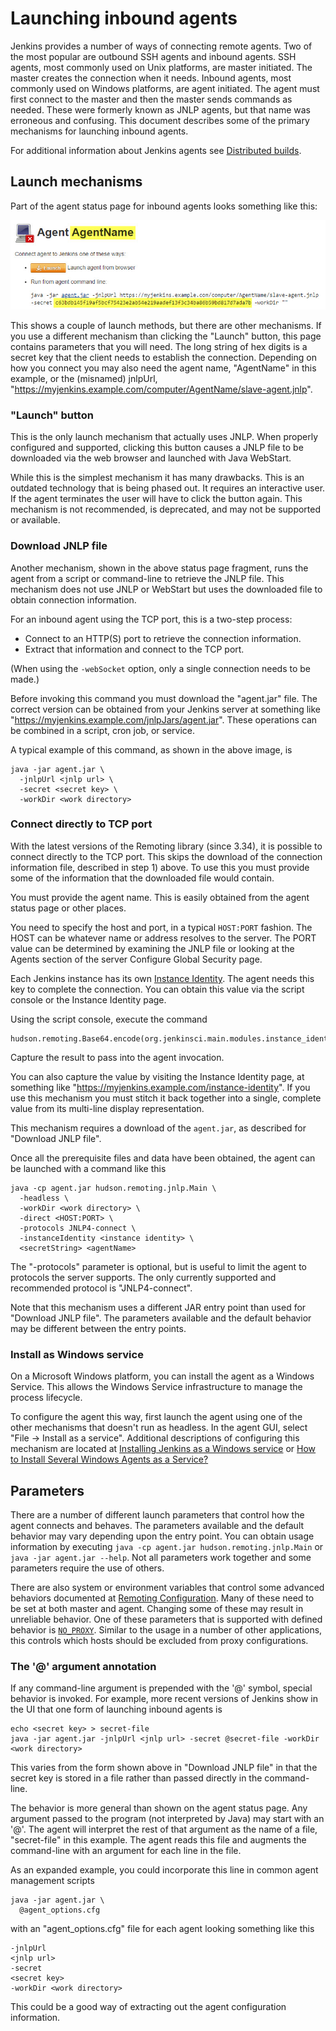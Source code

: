 # Launching inbound agents
Jenkins provides a number of ways of connecting remote agents.
Two of the most popular are outbound SSH agents and inbound agents.
SSH agents, most commonly used on Unix platforms, are master initiated.
The master creates the connection when it needs.
Inbound agents, most commonly used on Windows platforms, are agent initiated.
The agent must first connect to the master and then the master sends commands as needed.
These were formerly known as JNLP agents, but that name was erroneous and confusing.
This document describes some of the primary mechanisms for launching inbound agents.

For additional information about Jenkins agents see [Distributed builds](https://wiki.jenkins.io/display/JENKINS/Distributed+builds#Distributedbuilds-HavemasterlaunchagentonWindows).

## Launch mechanisms
Part of the agent status page for inbound agents looks something like this:

![Tcp agent status UI](tcpAgentStatus.jpg)

This shows a couple of launch methods, but there are other mechanisms.
If you use a different mechanism than clicking the "Launch" button, this page contains parameters that you will need. 
The long string of hex digits is a secret key that the client needs to establish the connection. 
Depending on how you connect you may also need the agent name, "AgentName" in this example, or the (misnamed) jnlpUrl, "https://myjenkins.example.com/computer/AgentName/slave-agent.jnlp".

### "Launch" button
This is the only launch mechanism that actually uses JNLP.
When properly configured and supported, clicking this button causes a JNLP file to be downloaded via the web browser and launched with Java WebStart. 

While this is the simplest mechanism it has many drawbacks.
This is an outdated technology that is being phased out.
It requires an interactive user.
If the agent terminates the user will have to click the button again.
This mechanism is not recommended, is deprecated, and may not be supported or available.

### Download JNLP file
Another mechanism, shown in the above status page fragment, runs the agent from a script or command-line to retrieve the JNLP file. 
This mechanism does not use JNLP or WebStart but uses the downloaded file to obtain connection information. 

For an inbound agent using the TCP port, this is a two-step process:
* Connect to an HTTP(S) port to retrieve the connection information.
* Extract that information and connect to the TCP port.

(When using the `-webSocket` option, only a single connection needs to be made.)

Before invoking this command you must download the "agent.jar" file.
The correct version can be obtained from your Jenkins server at something like "https://myjenkins.example.com/jnlpJars/agent.jar".
These operations can be combined in a script, cron job, or service.

A typical example of this command, as shown in the above image, is
``` 
java -jar agent.jar \
  -jnlpUrl <jnlp url> \
  -secret <secret key> \
  -workDir <work directory> 
```

### Connect directly to TCP port
With the latest versions of the Remoting library (since 3.34), it is possible to connect directly to the TCP port. 
This skips the download of the connection information file, described in step 1) above. 
To use this you must provide some of the information that the downloaded file would contain.

You must provide the agent name. 
This is easily obtained from the agent status page or other places.

You need to specify the host and port, in a typical `HOST:PORT` fashion. 
The HOST can be whatever name or address resolves to the server. 
The PORT value can be determined by examining the JNLP file or looking at the Agents section of the server Configure Global Security page.

Each Jenkins instance has its own [Instance Identity](https://wiki.jenkins.io/display/JENKINS/Instance+Identity). 
The agent needs this key to complete the connection. 
You can obtain this value via the script console or the Instance Identity page.

Using the script console, execute the command
```
hudson.remoting.Base64.encode(org.jenkinsci.main.modules.instance_identity.InstanceIdentity.get().getPublic().getEncoded())
```
Capture the result to pass into the agent invocation.

You can also capture the value by visiting the Instance Identity page, at something like "https://myjenkins.example.com/instance-identity". 
If you use this mechanism you must stitch it back together into a single, complete value from its multi-line display representation.

This mechanism requires a download of the `agent.jar`, as described for "Download JNLP file".

Once all the prerequisite files and data have been obtained, the agent can be launched with a command like this
```
java -cp agent.jar hudson.remoting.jnlp.Main \
  -headless \
  -workDir <work directory> \
  -direct <HOST:PORT> \
  -protocols JNLP4-connect \
  -instanceIdentity <instance identity> \
  <secretString> <agentName>
```
The "-protocols" parameter is optional, but is useful to limit the agent to protocols the server supports. 
The only currently supported and recommended protocol is "JNLP4-connect".

Note that this mechanism uses a different JAR entry point than used for "Download JNLP file". 
The parameters available and the default behavior may be different between the entry points.

### Install as Windows service
On a Microsoft Windows platform, you can install the agent as a Windows Service.
This allows the Windows Service infrastructure to manage the process lifecycle.

To configure the agent this way, first launch the agent using one of the other mechanisms that doesn't run as headless. 
In the agent GUI, select "File -> Install as a service". 
Additional descriptions of configuring this mechanism are located at [Installing Jenkins as a Windows service](https://wiki.jenkins.io/display/JENKINS/Installing+Jenkins+as+a+Windows+service) or [How to Install Several Windows Agents as a Service?](https://support.cloudbees.com/hc/en-us/articles/217423827-How-to-Install-Several-Windows-Slaves-as-a-Service-)

## Parameters

There are a number of different launch parameters that control how the agent connects and behaves. 
The parameters available and the default behavior may vary depending upon the entry point. 
You can obtain usage information by executing `java -cp agent.jar hudson.remoting.jnlp.Main` or `java -jar agent.jar --help`. 
Not all parameters work together and some parameters require the use of others.

There are also system or environment variables that control some advanced behaviors documented at [Remoting Configuration](https://github.com/jenkinsci/remoting/blob/master/docs/configuration.md). 
Many of these need to be set at both master and agent. 
Changing some of these may result in unreliable behavior. 
One of these parameters that is supported with defined behavior is [`NO_PROXY`](https://github.com/jenkinsci/remoting/blob/master/docs/no_proxy.md). 
Similar to the usage in a number of other applications, this controls which hosts should be excluded from proxy configurations.

### The '@' argument annotation

If any command-line argument is prepended with the '@' symbol, special behavior is invoked. 
For example, more recent versions of Jenkins show in the UI that one form of launching inbound agents is
```
echo <secret key> > secret-file
java -jar agent.jar -jnlpUrl <jnlp url> -secret @secret-file -workDir <work directory> 
```
This varies from the form shown above in "Download JNLP file" in that the secret key is stored in a file rather than passed directly in the command-line. 

The behavior is more general than shown on the agent status page. 
Any argument passed to the program (not interpreted by Java) may start with an '@'. 
The agent will interpret the rest of that argument as the name of a file, "secret-file" in this example. 
The agent reads this file and augments the command-line with an argument for each line in the file.

As an expanded example, you could incorporate this line in common agent management scripts
```
java -jar agent.jar \
  @agent_options.cfg
```
with an "agent_options.cfg" file for each agent looking something like this
```
-jnlpUrl
<jnlp url>
-secret
<secret key>
-workDir <work directory>
```
This could be a good way of extracting out the agent configuration information.
